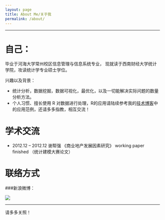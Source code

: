 ```yaml
---
layout: page
title: About Me/关于我
permalink: /about/
---
```


----
自己：
==========

毕业于河海大学常州校区信息管理与信息系统专业，
现就读于西南财经大学统计学院，攻读统计学专业硕士学位。

兴趣以及背景：

- 统计分析，数据挖掘，数据可视化，最优化，以及一切能解决实际问题的数量分析方法。
- 个人习惯、擅长使用 R 对数据进行处理，R的应用请陆续参考我的[技术博客](http://haiganhongyi.github.com)中的应用范例，还请多多指教，相互交流！

学术交流
===========
- 2012.12 – 2012.12  谢帮强 《商业地产发展因素研究》 working paper finished （统计建模大赛论文）

联络方式 
===========

###新浪微博：

<a href="http://weibo.com/myskyhai" target="_blank">
<img border="0" src="http://service.t.sina.com.cn/widget/qmd/2388774393/ada23665/2.png", align="center"></a>

----

请多多关照！





 


